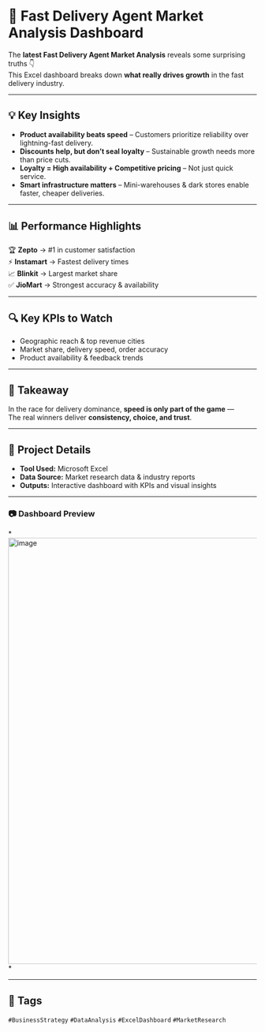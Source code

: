 # 🚀 Fast Delivery Agent Market Analysis Dashboard

The **latest Fast Delivery Agent Market Analysis** reveals some surprising truths 👇  
This Excel dashboard breaks down **what really drives growth** in the fast delivery industry.

---

## 💡 Key Insights
- **Product availability beats speed** – Customers prioritize reliability over lightning-fast delivery.  
- **Discounts help, but don’t seal loyalty** – Sustainable growth needs more than price cuts.  
- **Loyalty = High availability + Competitive pricing** – Not just quick service.  
- **Smart infrastructure matters** – Mini-warehouses & dark stores enable faster, cheaper deliveries.  

---

## 📊 Performance Highlights
🏆 **Zepto** → #1 in customer satisfaction  
⚡ **Instamart** → Fastest delivery times  
📈 **Blinkit** → Largest market share  
✅ **JioMart** → Strongest accuracy & availability  

---

## 🔍 Key KPIs to Watch
- Geographic reach & top revenue cities  
- Market share, delivery speed, order accuracy  
- Product availability & feedback trends  

---

## 💬 Takeaway
In the race for delivery dominance, **speed is only part of the game** —  
The real winners deliver **consistency, choice, and trust**.

---

## 📂 Project Details
- **Tool Used:** Microsoft Excel  
- **Data Source:** Market research data & industry reports  
- **Outputs:** Interactive dashboard with KPIs and visual insights  

---

### 📷 Dashboard Preview
*<img width="1577" height="865" alt="image" src="https://github.com/user-attachments/assets/569a419b-7843-4dac-9afc-e8bb03ecbb89" />
*  

---

## 📌 Tags
`#BusinessStrategy` `#DataAnalysis` `#ExcelDashboard` `#MarketResearch`

